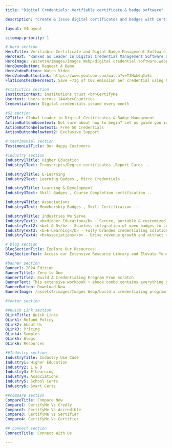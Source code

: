 ```yaml
---
title: "Digital Credentials: Verifiable certificate & badge software"

description: "Create & Issue digital certificates and badges with CertifyMe and feel confident that you’ve got the easiest technology and the best support in the industry."

layout: V4Layout

sitemap.priority: 1

# hero section 
HeroTitle: Verifiable Certificate and Digtal Badge Management Software for Higher Education  
HeroText: 'Ranked as Leader in Digital Credential Management Software across Education Industry - G2 , TrustRadius , Capterra' 
HeroImage: /assets4/images/Images Webp/digital credential software.webp
HeroDemoButton: Request A Demo
HeroVideoButton: Watch Video
HeroVideoButtonLink: https://www.youtube.com/watch?v=TJMwk6qIxSc
FlaticonCheckHeroText: Save ~73g of C02 emission per credential using CertifyMe's Verifiable Badges.

#statictics section
Institutiontext: Institutions trust <br>CertifyMe
Usertext: Users across 144<br>Countries
Credentialtext: Digital credentials issued every month

#G2 section
G2Title: Global Leader in Digital Certificates & Badge Management
ActionButtonAbovetext: Not sure about how to begin? Let us guide you in the right direction!
ActionButtonbelowtext1: Free 50 Credentials
ActionButtonbelowtext2: Exclusive Support

# testimonial section
TestimonialTitle: Our Happy Customers

#industry section
Industry1Title: Higher Education
Industry1Text: Transcripts/Degree certificates ,Report Cards ..

Industry2Title: E-Learning
Industry2Text: Learning Badges , Micro Credentials ..

Industry3Title: Learning & Development
Industry3Text: Skill Badges , Course Completion certification ..

Industry4Title: Associations
Industry4Text: Memebership Badges , Skill Certification ..

Industry0Title: Industries We Serve
IndustryText1: <b>Higher Education</b> - Secure, portable & customized digital certificates & report cards to drive student engagement.
IndustryText2: <b>L & D</b> - Seamless integration of open badges in corporate training programs for better business outcome.
IndustryText3: <b>E-Learning</b> - Fully branded credentialing solution for learning platforms to boost brand awareness and course completion rates.
IndustryText4: <b>Associations</b> - Drive revenue growth and attract members organically with digital badges & certificates.

# blog section
BlogSectionTitle: Explore Our Resources!
BlogSectionText: Access our Extensive Resource Library and Elevate Your Digital Credential Journey.

#banner section
Banner1: 2024 Edition
BannerTitle1: Zero to One
BannerTitle2: Build A Credentialing Program From Scratch
BannerText: This extensive workbook + ebook combo contains everything you need to build a credentialing program from scratch.
BannerButton: Download Now
BannerImage: /assets4/images/Images Webp/build a credentialing program.webp

#footer section

##Quick Link section
QLinkTitle: Quick Links
QLink1: Refund Policy
QLink2: About Us
QLink3: Pricing
QLink4: Samples
QLink5: Blogs
QLink6: Resources

##Industry section
IndustryTitle: Industry Use Case
Industry1: Higher Education
Industry2: L & D
Industry3: E-Learning
Industry4: Associations
Industry5: School Certs
Industry6: Smart Certs

##compare section
CompareTitle: Compare Now
Compare1: CertifyMe Vs Credly
Compare2: CertifyMe Vs Accredible
Compare3: CertifyMe Vs Sertifier
Compare4: CertifyMe Vs Certifier

## connect section
ConnectTitle: Connect With Us

---
```

